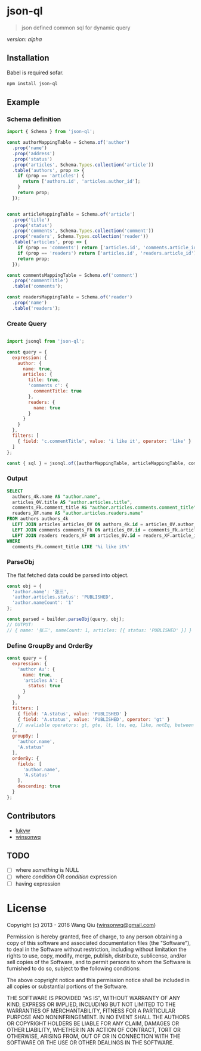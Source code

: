 # json-ql

> json defined common sql for dynamic query

_version: alpha_

## Installation

Babel is required sofar.

```bash
npm install json-ql
```

## Example

### Schema definition
```js
import { Schema } from 'json-ql';

const authorMappingTable = Schema.of('author')
  .prop('name')
  .prop('address')
  .prop('status')
  .prop('articles', Schema.Types.collection('article'))
  .table('authors', prop => {
    if (prop == 'articles') {
      return ['authors.id', 'articles.author_id'];
    }
    return prop;
  });


const articleMappingTable = Schema.of('article')
  .prop('title')
  .prop('status')
  .prop('comments', Schema.Types.collection('comment'))
  .prop('readers', Schema.Types.collection('reader'))
  .table('articles', prop => {
    if (prop == 'comments') return ['articles.id', 'comments.article_id'];
    if (prop == 'readers') return ['articles.id', 'readers.article_id'];
    return prop;
  });

const commentsMappingTable = Schema.of('comment')
  .prop('commentTitle')
  .table('comments');

const readersMappingTable = Schema.of('reader')
  .prop('name')
  .table('readers');
```

### Create Query
```js

import jsonql from 'json-ql';

const query = {
  expression: {
    author: {
      name: true,
      articles: {
        title: true,
        'comments c': {
          commentTitle: true
        },
        readers: {
          name: true
        }
      }
    }
  },
  filters: [
    { field: 'c.commentTitle', value: 'i like it', operator: 'like' }
  ]
};

const { sql } = jsonql.of([authorMappingTable, articleMappingTable, commentsMappingTable, readersMappingTable]).build(query);
```

### Output

```sql
SELECT
  authors_4k.name AS "author.name",
  articles_0V.title AS "author.articles.title",
  comments_Fk.comment_title AS "author.articles.comments.comment_title",
  readers_XF.name AS "author.articles.readers.name"
FROM authors authors_4k
  LEFT JOIN articles articles_0V ON authors_4k.id = articles_0V.author_id
  LEFT JOIN comments comments_Fk ON articles_0V.id = comments_Fk.article_id
  LEFT JOIN readers readers_XF ON articles_0V.id = readers_XF.article_id
WHERE
  comments_Fk.comment_title LIKE '%i like it%'
```

### ParseObj

The flat fetched data could be parsed into object.

```js
const obj = {
  'author.name': '张三',
  'author.articles.status': 'PUBLISHED',
  'author.nameCount': '1'
};

const parsed = builder.parseObj(query, obj);
// OUTPUT:
// { name: '张三', nameCount: 1, articles: [{ status: 'PUBLISHED' }] }
```

### Define GroupBy and OrderBy

```js
const query = {
  expression: {
    'author Au': {
      name: true,
      'articles A': {
        status: true
      }
    }
  },
  filters: [
    { field: 'A.status', value: 'PUBLISHED' }
    { field: 'A.status', value: 'PUBLISHED', operator: 'gt' }
    // avaliable operators: gt, gte, lt, lte, eq, like, notEq, between
  ],
  groupBy: [
    'author.name',
    'A.status'
  ],
  orderBy: {
    fields: [
      'author.name',
      'A.status'
    ],
    descending: true
  }
};
```

## Contributors

* [lukyw](https://github.com/lukywong)
* [winsonwq](https://github.com/winsonwq)

## TODO

- [ ] where _something_ is NULL
- [ ] where _condition_ OR _condition_ expression
- [ ] having expression

# License

Copyright (c) 2013 - 2016 Wang Qiu (winsonwq@gmail.com)

Permission is hereby granted, free of charge, to any person
obtaining a copy of this software and associated documentation
files (the "Software"), to deal in the Software without
restriction, including without limitation the rights to use,
copy, modify, merge, publish, distribute, sublicense, and/or sell
copies of the Software, and to permit persons to whom the
Software is furnished to do so, subject to the following
conditions:

The above copyright notice and this permission notice shall be
included in all copies or substantial portions of the Software.

THE SOFTWARE IS PROVIDED "AS IS", WITHOUT WARRANTY OF ANY KIND,
EXPRESS OR IMPLIED, INCLUDING BUT NOT LIMITED TO THE WARRANTIES
OF MERCHANTABILITY, FITNESS FOR A PARTICULAR PURPOSE AND
NONINFRINGEMENT. IN NO EVENT SHALL THE AUTHORS OR COPYRIGHT
HOLDERS BE LIABLE FOR ANY CLAIM, DAMAGES OR OTHER LIABILITY,
WHETHER IN AN ACTION OF CONTRACT, TORT OR OTHERWISE, ARISING
FROM, OUT OF OR IN CONNECTION WITH THE SOFTWARE OR THE USE OR
OTHER DEALINGS IN THE SOFTWARE.
